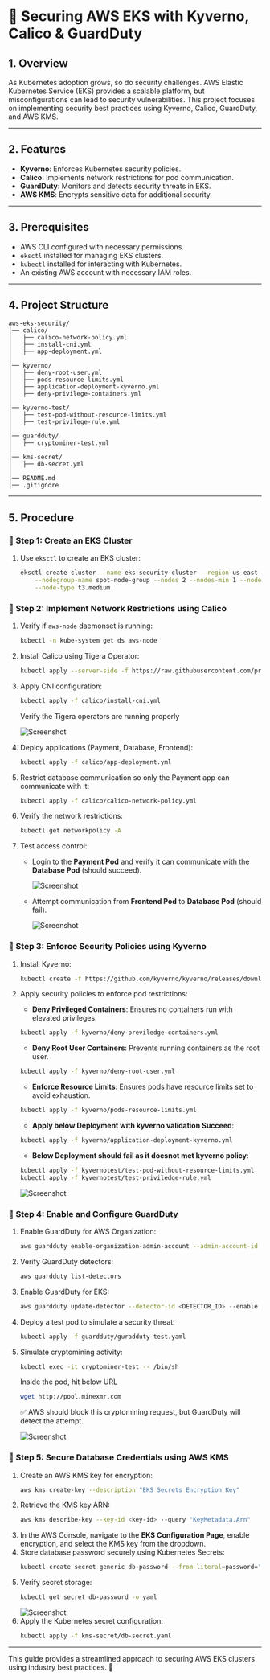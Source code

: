 # 🔐 Securing AWS EKS with Kyverno, Calico & GuardDuty

## 1. Overview
As Kubernetes adoption grows, so do security challenges. AWS Elastic Kubernetes Service (EKS) provides a scalable platform, but misconfigurations can lead to security vulnerabilities. This project focuses on implementing security best practices using Kyverno, Calico, GuardDuty, and AWS KMS.

---

## 2. Features
- **Kyverno**: Enforces Kubernetes security policies.
- **Calico**: Implements network restrictions for pod communication.
- **GuardDuty**: Monitors and detects security threats in EKS.
- **AWS KMS**: Encrypts sensitive data for additional security.

---

## 3. Prerequisites
- AWS CLI configured with necessary permissions.
- `eksctl` installed for managing EKS clusters.
- `kubectl` installed for interacting with Kubernetes.
- An existing AWS account with necessary IAM roles.

---

## 4. Project Structure
```
aws-eks-security/
│── calico/
│   ├── calico-network-policy.yml
│   ├── install-cni.yml
│   ├── app-deployment.yml
│
│── kyverno/
│   ├── deny-root-user.yml
│   ├── pods-resource-limits.yml
│   ├── application-deployment-kyverno.yml
│   ├── deny-privilege-containers.yml
│
│── kyverno-test/
│   ├── test-pod-without-resource-limits.yml
│   ├── test-privilege-rule.yml
│
│── guardduty/
│   ├── cryptominer-test.yml       
│
│── kms-secret/
│   ├── db-secret.yml              
│
│── README.md
│── .gitignore
```

---

## 5. Procedure

### 📌 Step 1: Create an EKS Cluster
1. Use `eksctl` to create an EKS cluster:
   ```bash
   eksctl create cluster --name eks-security-cluster --region us-east-1 \
       --nodegroup-name spot-node-group --nodes 2 --nodes-min 1 --nodes-max 3 \
       --node-type t3.medium
   ```


### 📌 Step 2: Implement Network Restrictions using Calico
1. Verify if `aws-node` daemonset is running:
   ```bash
   kubectl -n kube-system get ds aws-node
   ```
2. Install Calico using Tigera Operator:
   ```bash
   kubectl apply --server-side -f https://raw.githubusercontent.com/projectcalico/calico/v3.28.0/manifests/tigera-operator.yaml
   ```
3. Apply CNI configuration:
   ```bash
   kubectl apply -f calico/install-cni.yml
   ```

   Verify the Tigera operators are running properly

   ![Screenshot](images/tigera-operator.png)
   
4. Deploy applications (Payment, Database, Frontend):
   ```bash
   kubectl apply -f calico/app-deployment.yml
   ```
5. Restrict database communication so only the Payment app can communicate with it:
   ```bash
   kubectl apply -f calico/calico-network-policy.yml
   ```
6. Verify the network restrictions:
   ```bash
   kubectl get networkpolicy -A
   ```
7. Test access control:
   - Login to the **Payment Pod** and verify it can communicate with the **Database Pod** (should succeed).

     ![Screenshot](images/payment-access-to-database.png)

   - Attempt communication from **Frontend Pod** to **Database Pod** (should fail).
      
      ![Screenshot](images/frontend-restrict-database.png)

### 📌 Step 3: Enforce Security Policies using Kyverno
1. Install Kyverno:
   ```bash
   kubectl create -f https://github.com/kyverno/kyverno/releases/download/v1.8.5/install.yaml
   ```
2. Apply security policies to enforce pod restrictions:
   - **Deny Privileged Containers**: Ensures no containers run with elevated privileges.
   ```bash
   kubectl apply -f kyverno/deny-previledge-containers.yml
   ```
   - **Deny Root User Containers**: Prevents running containers as the root user.
   ```bash
   kubectl apply -f kyverno/deny-root-user.yml
   ```
   - **Enforce Resource Limits**: Ensures pods have resource limits set to avoid exhaustion.
   ```bash
   kubectl apply -f kyverno/pods-resource-limits.yml
   ```
   - **Apply below Deployment with kyverno validation Succeed**:
   ```bash
   kubectl apply -f kyverno/application-deployment-kyverno.yml
   ```
   - **Below Deployment should fail as it doesnot met kyverno policy**:
   ```bash
   kubectl apply -f kyvernotest/test-pod-without-resource-limits.yml
   kubectl apply -f kyvernotest/test-priviledge-rule.yml
   
   ```

   ![Screenshot](images/kyverno-policy-test-pod-resource-limits.png)

### 📌 Step 4: Enable and Configure GuardDuty
1. Enable GuardDuty for AWS Organization:
   ```bash
   aws guardduty enable-organization-admin-account --admin-account-id <ADMIN_ACCOUNT_ID>
   ```
2. Verify GuardDuty detectors:
   ```bash
   aws guardduty list-detectors
   ```
3. Enable GuardDuty for EKS:
   ```bash
   aws guardduty update-detector --detector-id <DETECTOR_ID> --enable
   ```
4. Deploy a test pod to simulate a security threat:
   ```bash
   kubectl apply -f guardduty/guradduty-test.yaml
   ```
5. Simulate cryptomining activity:
   ```bash
   kubectl exec -it cryptominer-test -- /bin/sh
   ```
   Inside the pod, hit below URL 
   ```bash
   wget http://pool.minexmr.com
   ```
   ✅ AWS should block this cryptomining request, but GuardDuty will detect the attempt.
    
    ![Screenshot](images/GuardDuty-Finding.png)

   

### 📌 Step 5: Secure Database Credentials using AWS KMS
1. Create an AWS KMS key for encryption:
   ```bash
   aws kms create-key --description "EKS Secrets Encryption Key"
   ```
2. Retrieve the KMS key ARN:
   ```bash
   aws kms describe-key --key-id <key-id> --query "KeyMetadata.Arn"
   ```
3. In the AWS Console, navigate to the **EKS Configuration Page**, enable encryption, and select the KMS key from the dropdown.
4. Store database password securely using Kubernetes Secrets:
   ```bash
   kubectl create secret generic db-password --from-literal=password='SuperSecretP@ssword'
   ```
5. Verify secret storage:
   ```bash
   kubectl get secret db-password -o yaml
   ```
   ![Screenshot](images/kms-create-secret.png)
6. Apply the Kubernetes secret configuration:
   ```bash
   kubectl apply -f kms-secret/db-secret.yaml
   ```
    
---

This guide provides a streamlined approach to securing AWS EKS clusters using industry best practices. 🚀

